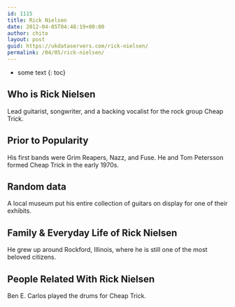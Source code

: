 ```yaml
---
id: 1115
title: Rick Nielsen
date: 2012-04-05T04:48:19+00:00
author: chito
layout: post
guid: https://ukdataservers.com/rick-nielsen/
permalink: /04/05/rick-nielsen/
---
```


* some text
{: toc}
          
          
## Who is  Rick Nielsen
                  
                  
                  
Lead guitarist, songwriter, and a backing vocalist for the rock group Cheap Trick.
                  
                
                
                
## Prior to Popularity 
                  
                  
                  
His first bands were Grim Reapers, Nazz, and Fuse. He and Tom Petersson formed Cheap Trick in the early 1970s.
                  
                
                
                
## Random data 
                  
                  
                  
A local museum put his entire collection of guitars on display for one of their exhibits.
                  
                
                
                
## Family & Everyday Life of Rick Nielsen
                  
                  
                  
He grew up around Rockford, Illinois, where he is still one of the most beloved citizens.
                  
                
                
                
## People Related With  Rick Nielsen
                  
                  
                  
Ben E. Carlos played the drums for Cheap Trick.
                  
                
              
            
          
          
          
    
    
  
